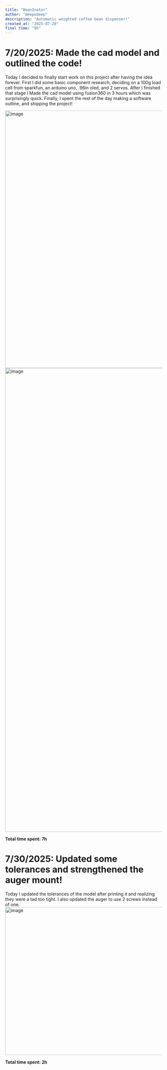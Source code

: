 ```yaml
---
title: "BeanInator"
author: "meepodeep"
description: "Automatic weighted coffee bean dispenser!"
created_at: "2025-07-20"
final time: "9h"
---
```

# 7/20/2025: Made the cad model and outlined the code!

Today I decided to finally start work on this project after having the idea forever. First I did some basic component research, deciding on a 100g load cell from sparkfun, an arduino uno, .96in oled, and 2 servos. After I finished that stage I Made the cad model using fusion360 in 3 hours which was surprisingly quick. Finally, I spent the rest of the day making a software outline, and shipping the project!

<img width="1399" height="828" alt="image" src="https://github.com/user-attachments/assets/ebf8462f-6d3d-44a7-8366-16d40223ab51" />
<img width="1473" height="1492" alt="image" src="https://github.com/user-attachments/assets/ca72f679-57e2-483a-b95b-83ab8f9d78cb" />

**Total time spent: 7h**

# 7/30/2025: Updated some tolerances and strengthened the auger mount!

Today I updated the tolerances of the model after printing it and realizing they were a tad too tight. I also updated the auger to use 2 screws instead of one.
<img width="679" height="476" alt="image" src="https://github.com/user-attachments/assets/daeb6d81-ffe4-4f95-82d5-755c24a7cda5" />

**Total time spent: 2h** 
